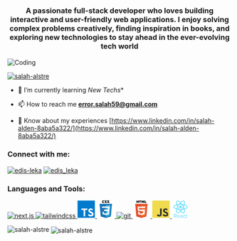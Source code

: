 <h3 align="center">A passionate full-stack developer who loves building interactive and user-friendly web applications. I enjoy solving complex problems creatively, finding inspiration in books, and exploring new technologies to stay ahead in the ever-evolving tech world </h3>
<img align="center" alt="Coding" width="400" src="https://cdn.dribbble.com/users/1708816/screenshots/15637256/media/f9826f0af8a49462f048262a8502035b.gif" />



<p align="left"> <a href="https://github.com/ryo-ma/github-profile-trophy"><img src="https://github-profile-trophy.vercel.app/?username=salah-alstre&theme=light" alt="salah-alstre" /></a> </p>


- 🌱 I’m currently learning *New Techs**

- 📫 How to reach me **error.salah59@gmail.com**

- 📄 Know about my experiences [https://www.linkedin.com/in/salah-alden-8aba5a322/](https://www.linkedin.com/in/salah-alden-8aba5a322/)

<h3 align="left">Connect with me:</h3>
<p align="left">
<a href="https://linkedin.com/in/salah-alden-8aba5a322/" target="blank"><img align="center" src="https://raw.githubusercontent.com/rahuldkjain/github-profile-readme-generator/master/src/images/icons/Social/linked-in-alt.svg" alt="edis-leka" height="30" width="40" /></a>
<a href="https://instagram.com/sala7_25_9" target="blank"><img align="center" src="https://raw.githubusercontent.com/rahuldkjain/github-profile-readme-generator/master/src/images/icons/Social/instagram.svg" alt="edis_leka" height="30" width="40" /></a>
</p>

<h3 align="left">Languages and Tools:</h3>
<p align="left">
  <a href="https://nextjs.org/" target="_blank" rel="noreferrer"> 
    <img src="https://i.pinimg.com/736x/4a/2b/e7/4a2be73b1e2efb44355436c40bf496dd.jpg" alt="next.js" width="40" height="40" style={{color: white}/> 
  </a> 
  <a href="https://tailwindcss.com/" target="_blank" rel="noreferrer">
  <img src="https://icons.veryicon.com/png/o/business/vscode-program-item-icon/tailwindcss.png" alt="tailwindcss" width="40" height="40" />
</a>

  <a href="https://www.typescriptlang.org/" target="_blank" rel="noreferrer"> 
    <img src="https://raw.githubusercontent.com/devicons/devicon/master/icons/typescript/typescript-original.svg" alt="typescript" width="40" height="40"/> 
  </a>
  <a href="https://www.w3schools.com/css/" target="_blank" rel="noreferrer"> 
    <img src="https://raw.githubusercontent.com/devicons/devicon/master/icons/css3/css3-original-wordmark.svg" alt="css3" width="40" height="40"/> 
  </a>
  <a href="https://git-scm.com/" target="_blank" rel="noreferrer"> 
    <img src="https://www.vectorlogo.zone/logos/git-scm/git-scm-icon.svg" alt="git" width="40" height="40"/> 
  </a>
  <a href="https://www.w3.org/html/" target="_blank" rel="noreferrer"> 
    <img src="https://raw.githubusercontent.com/devicons/devicon/master/icons/html5/html5-original-wordmark.svg" alt="html5" width="40" height="40"/> 
  </a>
  <a href="https://developer.mozilla.org/en-US/docs/Web/JavaScript" target="_blank" rel="noreferrer"> 
    <img src="https://raw.githubusercontent.com/devicons/devicon/master/icons/javascript/javascript-original.svg" alt="javascript" width="40" height="40"/> 
  </a>
  <a href="https://reactjs.org/" target="_blank" rel="noreferrer"> 
    <img src="https://raw.githubusercontent.com/devicons/devicon/master/icons/react/react-original-wordmark.svg" alt="react" width="40" height="40"/> 
  </a>
</p>




<p><img align="left" src="https://github-readme-stats.vercel.app/api/top-langs?username=salah-alstre&show_icons=true&locale=en&layout=compact" alt="salah-alstre" /></p>

<p>&nbsp;<img align="center" src="https://github-readme-stats.vercel.app/api?username=salah-alstre&show_icons=true&locale=en" alt="salah-alstre" /></p>
